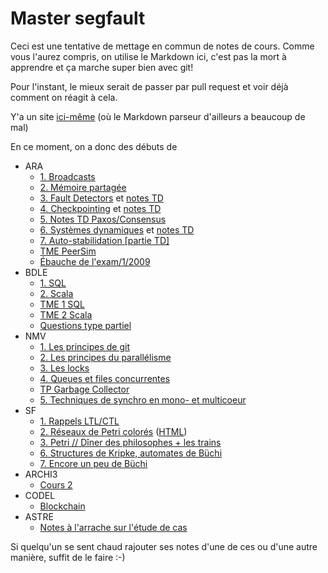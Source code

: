 Master segfault
==

Ceci est une tentative de mettage en commun de notes de cours.
Comme vous l'aurez compris, on utilise le Markdown ici, c'est pas la mort à apprendre et ça marche super bien avec git!

Pour l'instant, le mieux serait de passer par pull request et voir déjà comment on réagit à cela.

Y'a un site [ici-même](https://tshikaboom.github.io/master-segfault/) (où le Markdown parseur d'ailleurs a beaucoup de mal)

En ce moment, on a donc des débuts de
- ARA
  - [1. Broadcasts](ARA/Part1-Broadcasts.md)
  - [2. Mémoire partagée](ARA/Part2-SharedMemory.md)
  - [3. Fault Detectors](ARA/Part3-Consensus.md) et [notes TD](ARA/TD-FD.md)
  - [4. Checkpointing](ARA/Part4-Checkpointing.md) et [notes TD](ARA/TD-Checkpointing.md)
  - [5. Notes TD Paxos/Consensus](ARA/TD-Paxos.md)
  - [6. Systèmes dynamiques](ARA/Part6-SystèmesDynamiques.md) et [notes TD](ARA/TD-SystemesDynamiques.md)
  - [7. Auto-stabilidation [partie TD]](ARA/TD-AutoStabilisation.md)
  - [TME PeerSim](ARA/PeerSim/tmes.md)
  - [Ébauche de l'exam/1/2009](ARA/Partiel.md)
- BDLE
  - [1. SQL](BDLE/Cours1-SQL.md)
  - [2. Scala](BDLE/Cours2-Scala.md)
  - [TME 1 SQL](BDLE/tme1-sql.md)
  - [TME 2 Scala](BDLE/tme2-scala.md)
  - [Questions type partiel](BDLE/partiel.md)
- NMV
  - [1. Les principes de git](NMV/CS1-Git.md)
  - [2. Les principes du parallélisme](NMV/CS2-Parallelism.md)
  - [3. Les locks](NMV/CS3-Locks.md)
  - [4. Queues et files concurrentes](NMV/CS4-ConcurrentQueuesAndStacks.md)
  - [TP Garbage Collector](NMV/TD1-GC.md)
  - [5. Techniques de synchro en mono- et multicoeur](NMV/CS5-Resume.md)
- SF
  - [1. Rappels LTL/CTL](SF/cours-1.md)
  - [2. Réseaux de Petri colorés](SF/cours2.md) ([HTML](SF/cours2.html))
  - [3. Petri // Dîner des philosophes + les trains](SF/cours3.md)
  - [6. Structures de Kripke, automates de Büchi](SF/cours6.md)
  - [7. Encore un peu de Büchi](SF/cours7.md)
- ARCHI3
  - [Cours 2](ARCHI3/archicours2.md)
- CODEL
  - [Blockchain](CODEL/Blockchain.md)
- ASTRE
  - [Notes à l'arrache sur l'étude de cas](ASTRE/Etude-de-cas.md)

Si quelqu'un se sent chaud rajouter ses notes d'une de ces ou d'une autre manière, suffit de le faire :-)
